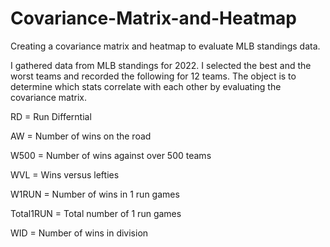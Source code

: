 # Covariance-Matrix-and-Heatmap
Creating a covariance matrix and heatmap to evaluate MLB standings data.

I gathered data from MLB standings for 2022. I selected the best and the worst teams and recorded the following for 12 teams. 
The object is to determine which stats correlate with each other by evaluating the covariance matrix.  

RD = Run Differntial

AW = Number of wins on the road

W500 = Number of wins against over 500 teams

WVL = Wins versus lefties

W1RUN = Number of wins in 1 run games

Total1RUN = Total number of 1 run games

WID = Number of wins in division
